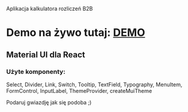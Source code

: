 Aplikacja kalkulatora rozliczeń B2B

# Demo na żywo tutaj: [DEMO](https://bkasperski.pl/b2b)

## Material UI dla React
### Użyte komponenty:

Select, Divider, Link, Switch, Tooltip, TextField, Typography, MenuItem, FormControl, InputLabel, ThemeProvider, createMuiTheme

Podaruj gwiazdję jak się podoba ;)